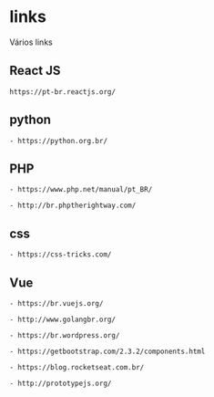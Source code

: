 # links
Vários links 

## React JS
```
https://pt-br.reactjs.org/
```

## python
```
- https://python.org.br/
```

## PHP
```
- https://www.php.net/manual/pt_BR/
```
```
- http://br.phptherightway.com/
```
## css
```
- https://css-tricks.com/
```
## Vue
```
- https://br.vuejs.org/
```

```
- http://www.golangbr.org/
```

```
- https://br.wordpress.org/
```

```
- https://getbootstrap.com/2.3.2/components.html
```

```
- https://blog.rocketseat.com.br/
```
```
- http://prototypejs.org/
```
